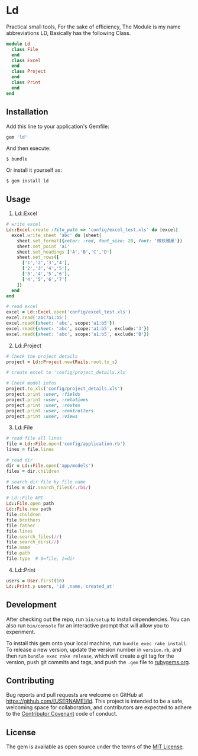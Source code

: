 # Ld

Practical small tools,
For the sake of efficiency,
The Module is my name abbreviations LD,
Basically has the following Class.


```ruby
module Ld
  class File
  end
  class Excel
  end
  class Project
  end
  class Print
  end
end
```

## Installation

Add this line to your application's Gemfile:

```ruby
gem 'ld'
```

And then execute:

    $ bundle

Or install it yourself as:

    $ gem install ld

## Usage

1. Ld::Excel
```ruby
# write excel
Ld::Excel.create :file_path => 'config/excel_test.xls' do |excel|
  excel.write_sheet 'abc' do |sheet|
    sheet.set_format({color: :red, font_size: 20, font: '微软雅黑'})
    sheet.set_point 'a1'
    sheet.set_headings ['A','B','C','D']
    sheet.set_rows([
      ['1','2','3','4'],
      ['2','3','4','5'],
      ['3','4','5','6'],
      ['4','5','6','7']
    ])
  end
end

# read excel
excel = Ld::Excel.open('config/excel_test.xls')
excel.read('abc?a1:b5')
excel.read({sheet: 'abc', scope:'a1:b5'})
excel.read({sheet: 'abc', scope:'a1:b5', exclude:'3'})
excel.read({sheet: 'abc', scope:'a1:b5', exclude:'B'})
```


2. Ld::Project
```ruby
# Check the project details
project = Ld::Project.new(Rails.root.to_s)

# create excel to 'config/project_details.xls'

# Check model infos
project.to_xls('config/project_details.xls')
project.print :user, :fields
project.print :user, :relations
project.print :user, :routes
project.print :user, :controllers
project.print :user, :views

```


3. Ld::File
```ruby
# read file all lines
file = Ld::File.open('config/application.rb')
lines = file.lines

# read dir
dir = Ld::File.open('app/models')
files = dir.children

# search dir file by file name
files = dir.search_files(/.rb$/)

# Ld::File API
Ld::File.open path
Ld::File.new path
file.children
file.brothers
file.father
file.lines
file.search_files(//)
file.search_dirs(//)
file.name
file.path
file.type  # 0=file, 1=dir
```


4. Ld::Print
```ruby
users = User.first(10)
Ld::Print.p users, 'id ,name, created_at'
```




## Development

After checking out the repo, run `bin/setup` to install dependencies. You can also run `bin/console` for an interactive prompt that will allow you to experiment.

To install this gem onto your local machine, run `bundle exec rake install`. To release a new version, update the version number in `version.rb`, and then run `bundle exec rake release`, which will create a git tag for the version, push git commits and tags, and push the `.gem` file to [rubygems.org](https://rubygems.org).

## Contributing

Bug reports and pull requests are welcome on GitHub at https://github.com/[USERNAME]/ld. This project is intended to be a safe, welcoming space for collaboration, and contributors are expected to adhere to the [Contributor Covenant](http://contributor-covenant.org) code of conduct.


## License

The gem is available as open source under the terms of the [MIT License](http://opensource.org/licenses/MIT).

##
